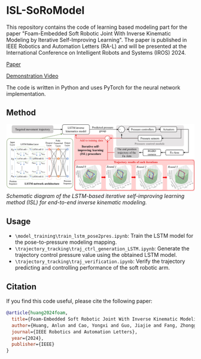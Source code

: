 ISL-SoRoModel
==============================
This repository contains the code of learning based modeling part for the paper "Foam-Embedded Soft Robotic Joint With Inverse Kinematic Modeling by Iterative Self-Improving Learning". The paper is published in IEEE Robotics and Automation Letters (RA-L) and will be presented at the International Conference on Intelligent Robots and Systems (IROS) 2024. 

[Paper](https://ieeexplore.ieee.org/document/10381770)

[Demonstration Video](https://youtu.be/oEcD_GIKh64?si=2kQ_8eO6EPR3WPrg)

The code is written in Python and uses PyTorch for the neural network implementation.

Method
--------------------------
![Figure 1](ISL_method.jpg)
*Schematic diagram of the LSTM-based iterative self-improving learning method (ISL) for end-to-end inverse kinematic modeling.*

Usage
--------------------------
- `\model_training\train_lstm_pose2pres.ipynb`: Train the LSTM model for the pose-to-pressure modeling mapping.
- `\trajectory_tracking\traj_ctrl_generation_LSTM.ipynb`: Generate the trajectory control pressure value using the obtained LSTM model.
- `\trajectory_tracking\traj_verification.ipynb`: Verify the trajectory predicting and controlling performance of the soft robotic arm.

Citation
--------------------------
If you find this code useful, please cite the following paper:
```bibtex
@article{huang2024foam,
  title={Foam-Embedded Soft Robotic Joint With Inverse Kinematic Modeling by Iterative Self-Improving Learning},
  author={Huang, Anlun and Cao, Yongxi and Guo, Jiajie and Fang, Zhonggui and Su, Yinyin and Liu, Sicong and Yi, Juan and Wang, Hongqiang and Dai, Jian S and Wang, Zheng},
  journal={IEEE Robotics and Automation Letters},
  year={2024},
  publisher={IEEE}
}